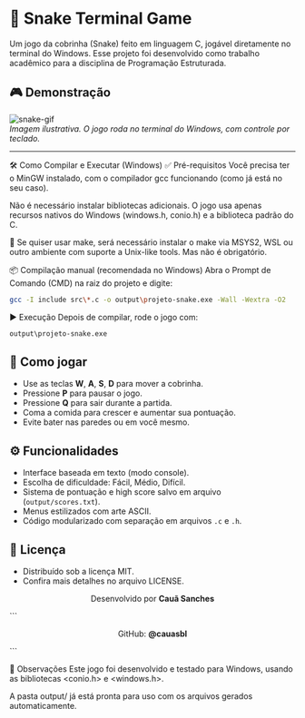 # 🐍 Snake Terminal Game

Um jogo da cobrinha (Snake) feito em linguagem C, jogável diretamente no terminal do Windows. Esse projeto foi desenvolvido como trabalho acadêmico para a disciplina de Programação Estruturada.

## 🎮 Demonstração

![snake-gif](https://media.giphy.com/media/xUA7aZeLE2e0P7Znz2/giphy.gif)  
*Imagem ilustrativa. O jogo roda no terminal do Windows, com controle por teclado.*

---

🛠️ Como Compilar e Executar (Windows)
✅ Pré-requisitos
Você precisa ter o MinGW instalado, com o compilador gcc funcionando (como já está no seu caso).

Não é necessário instalar bibliotecas adicionais. O jogo usa apenas recursos nativos do Windows (windows.h, conio.h) e a biblioteca padrão do C.

📌 Se quiser usar make, será necessário instalar o make via MSYS2, WSL ou outro ambiente com suporte a Unix-like tools. Mas não é obrigatório.

📦 Compilação manual (recomendada no Windows)
Abra o Prompt de Comando (CMD) na raiz do projeto e digite:
```bash
gcc -I include src\*.c -o output\projeto-snake.exe -Wall -Wextra -O2
```
▶️ Execução
Depois de compilar, rode o jogo com:
```bash
output\projeto-snake.exe
```
## 🚀 Como jogar

- Use as teclas **W**, **A**, **S**, **D** para mover a cobrinha.
- Pressione **P** para pausar o jogo.
- Pressione **Q** para sair durante a partida.
- Coma a comida para crescer e aumentar sua pontuação.
- Evite bater nas paredes ou em você mesmo.

## ⚙️ Funcionalidades

- Interface baseada em texto (modo console).
- Escolha de dificuldade: Fácil, Médio, Difícil.
- Sistema de pontuação e high score salvo em arquivo (`output/scores.txt`).
- Menus estilizados com arte ASCII.
- Código modularizado com separação em arquivos `.c` e `.h`.

## 📜 Licença

- Distribuído sob a licença MIT.
- Confira mais detalhes no arquivo LICENSE.

<p align="center"> Desenvolvido por <strong>Cauã Sanches</strong> </p> ```
<p align="center"> GitHub: <strong>@cauasbl</strong> </p> ```

📌 Observações
Este jogo foi desenvolvido e testado para Windows, usando as bibliotecas <conio.h> e <windows.h>.

A pasta output/ já está pronta para uso com os arquivos gerados automaticamente.
